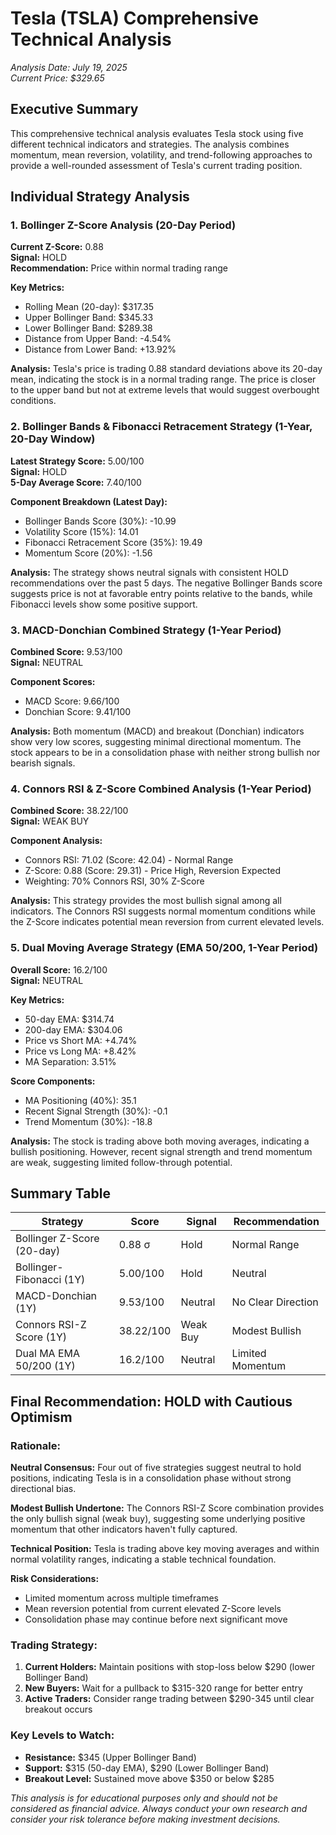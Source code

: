 # Tesla (TSLA) Comprehensive Technical Analysis
*Analysis Date: July 19, 2025*  
*Current Price: $329.65*

## Executive Summary

This comprehensive technical analysis evaluates Tesla stock using five different technical indicators and strategies. The analysis combines momentum, mean reversion, volatility, and trend-following approaches to provide a well-rounded assessment of Tesla's current trading position.

## Individual Strategy Analysis

### 1. Bollinger Z-Score Analysis (20-Day Period)

**Current Z-Score:** 0.88  
**Signal:** HOLD  
**Recommendation:** Price within normal trading range

**Key Metrics:**
- Rolling Mean (20-day): $317.35
- Upper Bollinger Band: $345.33
- Lower Bollinger Band: $289.38
- Distance from Upper Band: -4.54%
- Distance from Lower Band: +13.92%

**Analysis:** Tesla's price is trading 0.88 standard deviations above its 20-day mean, indicating the stock is in a normal trading range. The price is closer to the upper band but not at extreme levels that would suggest overbought conditions.

### 2. Bollinger Bands & Fibonacci Retracement Strategy (1-Year, 20-Day Window)

**Latest Strategy Score:** 5.00/100  
**Signal:** HOLD  
**5-Day Average Score:** 7.40/100

**Component Breakdown (Latest Day):**
- Bollinger Bands Score (30%): -10.99
- Volatility Score (15%): 14.01
- Fibonacci Retracement Score (35%): 19.49
- Momentum Score (20%): -1.56

**Analysis:** The strategy shows neutral signals with consistent HOLD recommendations over the past 5 days. The negative Bollinger Bands score suggests price is not at favorable entry points relative to the bands, while Fibonacci levels show some positive support.

### 3. MACD-Donchian Combined Strategy (1-Year Period)

**Combined Score:** 9.53/100  
**Signal:** NEUTRAL  

**Component Scores:**
- MACD Score: 9.66/100
- Donchian Score: 9.41/100

**Analysis:** Both momentum (MACD) and breakout (Donchian) indicators show very low scores, suggesting minimal directional momentum. The stock appears to be in a consolidation phase with neither strong bullish nor bearish signals.

### 4. Connors RSI & Z-Score Combined Analysis (1-Year Period)

**Combined Score:** 38.22/100  
**Signal:** WEAK BUY  

**Component Analysis:**
- Connors RSI: 71.02 (Score: 42.04) - Normal Range
- Z-Score: 0.88 (Score: 29.31) - Price High, Reversion Expected
- Weighting: 70% Connors RSI, 30% Z-Score

**Analysis:** This strategy provides the most bullish signal among all indicators. The Connors RSI suggests normal momentum conditions while the Z-Score indicates potential mean reversion from current elevated levels.

### 5. Dual Moving Average Strategy (EMA 50/200, 1-Year Period)

**Overall Score:** 16.2/100  
**Signal:** NEUTRAL  

**Key Metrics:**
- 50-day EMA: $314.74
- 200-day EMA: $304.06
- Price vs Short MA: +4.74%
- Price vs Long MA: +8.42%
- MA Separation: 3.51%

**Score Components:**
- MA Positioning (40%): 35.1
- Recent Signal Strength (30%): -0.1
- Trend Momentum (30%): -18.8

**Analysis:** The stock is trading above both moving averages, indicating a bullish positioning. However, recent signal strength and trend momentum are weak, suggesting limited follow-through potential.

## Summary Table

| Strategy | Score | Signal | Recommendation |
|----------|-------|--------|----------------|
| Bollinger Z-Score (20-day) | 0.88 σ | Hold | Normal Range |
| Bollinger-Fibonacci (1Y) | 5.00/100 | Hold | Neutral |
| MACD-Donchian (1Y) | 9.53/100 | Neutral | No Clear Direction |
| Connors RSI-Z Score (1Y) | 38.22/100 | Weak Buy | Modest Bullish |
| Dual MA EMA 50/200 (1Y) | 16.2/100 | Neutral | Limited Momentum |

## Final Recommendation: **HOLD with Cautious Optimism**

### Rationale:

**Neutral Consensus:** Four out of five strategies suggest neutral to hold positions, indicating Tesla is in a consolidation phase without strong directional bias.

**Modest Bullish Undertone:** The Connors RSI-Z Score combination provides the only bullish signal (weak buy), suggesting some underlying positive momentum that other indicators haven't fully captured.

**Technical Position:** Tesla is trading above key moving averages and within normal volatility ranges, indicating a stable technical foundation.

**Risk Considerations:**
- Limited momentum across multiple timeframes
- Mean reversion potential from current elevated Z-Score levels
- Consolidation phase may continue before next significant move

### Trading Strategy:
1. **Current Holders:** Maintain positions with stop-loss below $290 (lower Bollinger Band)
2. **New Buyers:** Wait for a pullback to $315-320 range for better entry
3. **Active Traders:** Consider range trading between $290-345 until clear breakout occurs

### Key Levels to Watch:
- **Resistance:** $345 (Upper Bollinger Band)
- **Support:** $315 (50-day EMA), $290 (Lower Bollinger Band)
- **Breakout Level:** Sustained move above $350 or below $285

*This analysis is for educational purposes only and should not be considered as financial advice. Always conduct your own research and consider your risk tolerance before making investment decisions.*